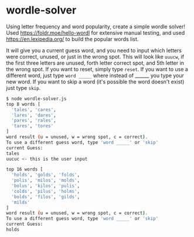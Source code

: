 # wordle-solver

Using letter frequency and word popularity, create a simple  wordle solver!
Used https://foldr.moe/hello-wordl for extensive manual testing, and used https://en.lexipedia.org/ to build the popular words list.

It will give you a current guess word, and you need to input which letters were correct, unused, or just in the wrong spot.
This will look like `uuucw`, if the first three letters are unused, forth letter correct spot, and 5th letter in the wrong spot.
If you want to reset, simply type `reset`.
If you want to use a different word, just type `word _____` where instead of ______ you type your new word.
If you want to skip a word (it's possible the word doesn't exist) just type `skip`.

```bash
$ node wordle-solver.js 
top 8 words [
  'tales', 'cares',
  'lares', 'dares',
  'pares', 'rales',
  'tares', 'tores'
]
word result (u = unused, w = wrong spot, c = correct).
To use a different guess word, type 'word _____' or 'skip'
current Guess:
tales
uucuc <- this is the user input

top 16 words [
  'holds', 'golds', 'folds',
  'polis', 'milos', 'molds',
  'bolus', 'kilos', 'pulis',
  'colds', 'pilus', 'holms',
  'bolds', 'filos', 'gilds',
  'milds'
]
word result (u = unused, w = wrong spot, c = correct).
To use a different guess word, type 'word _____' or 'skip'
current Guess:
holds
```
